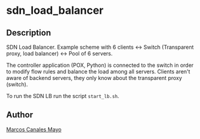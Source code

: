 # sdn_load_balancer

## Description

SDN Load Balancer. Example scheme with 6 clients <-> Switch (Transparent proxy, load balancer) <-> Pool of 6 servers.

The controller application (POX, Python) is connected to the switch in order to modify flow rules and balance the load among all servers. Clients aren't aware of backend servers, they only know about the transparent proxy (switch).

To run the SDN LB run the script ``start_lb.sh``.

## Author

[Marcos Canales Mayo](https://github.com/MarcosCM)
